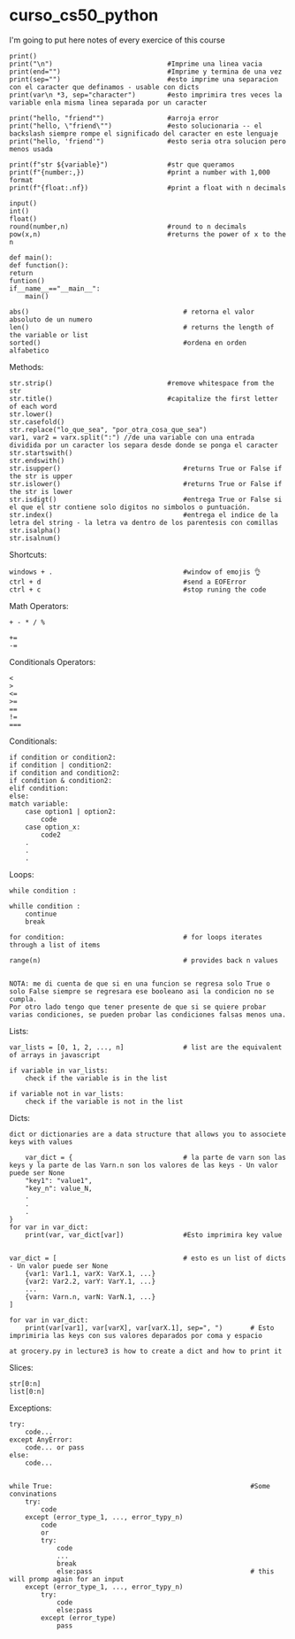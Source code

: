 # curso_cs50_python
I'm going to put here notes of every exercice of this course


    print()
    print("\n")                             #Imprime una linea vacia
    print(end="")                           #Imprime y termina de una vez
    print(sep="")                           #esto imprime una separacion con el caracter que definamos - usable con dicts 
    print(var\n *3, sep="character")        #esto imprimira tres veces la variable enla misma linea separada por un caracter
    
    print("hello, "friend"")                #arroja error
    print("hello, \"friend\"")              #esto solucionaria -- el backslash siempre rompe el significado del caracter en este lenguaje
    print("hello, 'friend'")                #esto seria otra solucion pero menos usada

    print(f"str ${variable}")               #str que queramos
    print(f"{number:,})                     #print a number with 1,000 format
    print(f"{float:.nf})                    #print a float with n decimals

    input()
    int()
    float()
    round(number,n)                         #round to n decimals       
    pow(x,n)                                #returns the power of x to the n

    def main():
    def function():
    return
    funtion()
    if__name__=="__main__":
        main()

    abs()                                       # retorna el valor absoluto de un numero
    len()                                       # returns the length of the variable or list
    sorted()                                    #ordena en orden alfabetico

Methods:

    str.strip()                             #remove whitespace from the str
    str.title()                             #capitalize the first letter of each word
    str.lower()
    str.casefold()
    str.replace("lo_que_sea", "por_otra_cosa_que_sea")
    var1, var2 = varx.split(":") //de una variable con una entrada dividida por un caracter los separa desde donde se ponga el caracter
    str.startswith()
    str.endswith()
    str.isupper()                               #returns True or False if the str is upper
    str.islower()                               #returns True or False if the str is lower
    str.isdigt()                                #entrega True or False si el que el str contiene solo digitos no simbolos o puntuación.
    str.index()                                 #entrega el indice de la letra del string - la letra va dentro de los parentesis con comillas
    str.isalpha()
    str.isalnum()

Shortcuts:

    windows + .                                 #window of emojis 👌
    ctrl + d                                    #send a EOFError
    ctrl + c                                    #stop runing the code

Math Operators:

    + - * / %

    +=
    -=

Conditionals Operators:

    <
    >
    <=
    >=
    ==
    !=
    ===

Conditionals:

    if condition or condition2:
    if condition | condition2:
    if condition and condition2:
    if condition & condition2:
    elif condition:
    else:
    match variable:
        case option1 | option2:
            code
        case option_x:
            code2
        .
        .
        .

Loops:


    while condition :

    whille condition :
        continue
        break

    for condition:                              # for loops iterates through a list of items

    range(n)                                    # provides back n values


    NOTA: me di cuenta de que si en una funcion se regresa solo True o solo False siempre se regresara ese booleano asi la condicion no se cumpla.
    Por otro lado tengo que tener presente de que si se quiere probar varias condiciones, se pueden probar las condiciones falsas menos una.


Lists:

    var_lists = [0, 1, 2, ..., n]               # list are the equivalent of arrays in javascript

    if variable in var_lists:
        check if the variable is in the list

    if variable not in var_lists:
        check if the variable is not in the list

Dicts:

    dict or dictionaries are a data structure that allows you to associete keys with values

        var_dict = {                            # la parte de varn son las keys y la parte de las Varn.n son los valores de las keys - Un valor puede ser None
        "key1": "value1",
        "key_n": value_N,
        .
        .
        .
    }
    for var in var_dict:
        print(var, var_dict[var])               #Esto imprimira key value


    var_dict = [                                # esto es un list of dicts - Un valor puede ser None
        {var1: Var1.1, varX: VarX.1, ...}
        {var2: Var2.2, varY: VarY.1, ...}
        ...
        {varn: Varn.n, varN: VarN.1, ...}
    ]

    for var in var_dict:
        print(var[var1], var[varX], var[varX.1], sep=", ")       # Esto imprimiria las keys con sus valores deparados por coma y espacio

    at grocery.py in lecture3 is how to create a dict and how to print it

Slices:

    str[0:n]
    list[0:n]


Exceptions:

    try:
        code...
    except AnyError:
        code... or pass
    else:
        code...


    while True:                                                  #Some convinations
        try:
            code
        except (error_type_1, ..., error_typy_n)
            code
            or
            try:
                code
                ...
                break
                else:pass                                        # this will promp again for an input
        except (error_type_1, ..., error_typy_n)
            try:
                code
                else:pass
            except (error_type)
                pass
        


